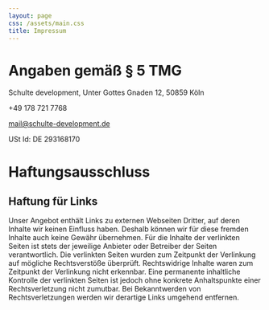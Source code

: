 ```yaml
---
layout: page
css: /assets/main.css
title: Impressum
---
```


# Angaben gemäß § 5 TMG

Schulte development, Unter Gottes Gnaden 12, 50859 Köln

+49 178 721 7768

[mail@schulte-development.de](mailto:mail@schulte-development.de)

USt Id: DE 293168170

# Haftungsausschluss

## Haftung für Links

Unser Angebot enthält Links zu externen Webseiten Dritter, auf deren Inhalte wir keinen Einfluss haben.
Deshalb können wir für diese fremden Inhalte auch keine Gewähr übernehmen. Für die Inhalte der verlinkten
Seiten ist stets der jeweilige Anbieter oder Betreiber der Seiten verantwortlich. Die verlinkten Seiten wurden
zum Zeitpunkt der Verlinkung auf mögliche Rechtsverstöße überprüft. Rechtswidrige Inhalte waren zum Zeitpunkt
der Verlinkung nicht erkennbar. Eine permanente inhaltliche Kontrolle der verlinkten Seiten ist jedoch ohne
konkrete Anhaltspunkte einer Rechtsverletzung nicht zumutbar. Bei Bekanntwerden von Rechtsverletzungen werden wir
derartige Links umgehend entfernen.
